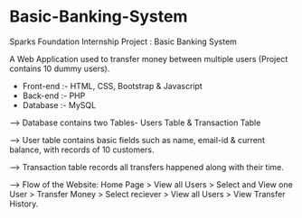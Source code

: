 # Basic-Banking-System

Sparks Foundation Internship Project : Basic Banking System

A Web Application used to transfer money between multiple users (Project contains 10 dummy users).
  * Front-end :- HTML, CSS, Bootstrap & Javascript 
  * Back-end :- PHP 
  * Database :- MySQL

--> Database contains two Tables- Users Table & Transaction Table

--> User table contains basic fields such as name, email-id & current balance, with records of 10 customers.

--> Transaction table records all transfers happened along with their time.

--> Flow of the Website: Home Page > View all Users > Select and View one User > Transfer Money > Select reciever > View all Users > View Transfer History.
